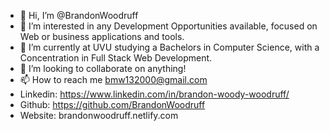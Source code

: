 - 👋 Hi, I’m @BrandonWoodruff
- 👀 I’m interested in any Development Opportunities available, focused on Web or business applications and tools.
- 🌱 I’m currently at UVU studying a Bachelors in Computer Science, with a Concentration in Full Stack Web Development.
- 💞️ I’m looking to collaborate on anything!
- 📫 How to reach me bmw132000@gmail.com
- Linkedin: https://www.linkedin.com/in/brandon-woody-woodruff/
- Github: https://github.com/BrandonWoodruff
- Website: brandonwoodruff.netlify.com

<!---
BrandonWoodruff/BrandonWoodruff is a ✨ special ✨ repository because its `README.md` (this file) appears on your GitHub profile.
You can click the Preview link to take a look at your changes.
--->
